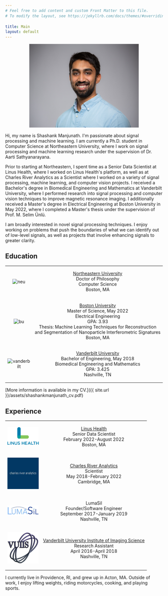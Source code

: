 ```yaml
---
# Feel free to add content and custom Front Matter to this file.
# To modify the layout, see https://jekyllrb.com/docs/themes/#overriding-theme-defaults

title: Main
layout: default
---
```


<p align="center">
    <img src="./assets/ManjunathShashank_headshot.jpg" alt="headshot" width=350 />
</p>

Hi, my name is Shashank Manjunath. I'm passionate about signal processing and
machine learning. I am currently a Ph.D. student in Computer Science at
Northeastern University, where I work on signal processing and machine learning
research under the supervision of Dr. Aarti Sathyanarayana.

Prior to starting at Northeastern, I spent time as a Senior Data Scientist at
Linus Health, where I worked on Linus Health's platform, as well as at Charles
River Analytics as a Scientist where I worked on a variety of signal processing,
machine learning, and computer vision projects. I received a Bachelor's degree
in Biomedical Engineering and Mathematics at Vanderbilt University, where I
performed research into signal processing and computer vision techniques to
improve magnetic resonance imaging. I additionally received a Master's degree in
Electrical Engineering at Boston University in May 2022, where I completed a
Master's thesis under the supervision of Prof. M. Selim Ünlü.

I am broadly interested in novel signal processing techniques. I enjoy working
on problems that push the boundaries of what we can identify out of low-level
signals, as well as projects that involve enhancing signals to greater clarity.



## Education

<table>
    <tr>
        <td>
            <p align = "center">
                <img src="https://upload.wikimedia.org/wikipedia/en/thumb/b/bd/Northeastern_University_seal.svg/1920px-Northeastern_University_seal.svg.png" alt="neu" width=100 />
            </p>
        </td>
        <td>
            <p align = "center">
                <a href="https://www.northeastern.edu/" target="_blank">Northeastern University</a><br />
                Doctor of Philosophy<br />
                Computer Science<br />
                Boston, MA
            </p>
        </td>
    </tr>
    <tr>
        <td>
            <p align = "center">
                <img src="https://upload.wikimedia.org/wikipedia/commons/3/31/Boston_University_wordmark.svg" alt="bu" width=100 />
            </p>
        </td>
        <td>
            <p align = "center">
                <a href="https://www.bu.edu/" target="_blank">Boston University</a><br />
                Master of Science, May 2022<br />
                Electrical Engineering<br />
                GPA: 3.93<br />
                Thesis: Machine Learning Techniques for Reconstruction and Segmentation of Nanoparticle Interferometric
                Signatures<br />
                Boston, MA
            </p>
        </td>
    </tr>
    <tr>
        <td>
            <p align = "center">
                <img src="https://cdn.vanderbilt.edu/vu-news/files/20190417224211/vu05c.jpg" alt="vanderbilt" width=100 />
            </p>
        </td>
        <td>
            <p align = "center">
                <a href="https://www.vanderbilt.edu/" target="_blank">Vanderbilt University</a><br />
                Bachelor of Engineering, May 2018<br />
                Biomedical Engineering and Mathematics<br />
                GPA: 3.425<br />
                Nashville, TN
            </p>
        </td>
    </tr>
</table>

[More information is available in my CV.]({{ site.url }}/assets/shashankmanjunath_cv.pdf)

## Experience

<table>
    <tr>
        <td>
            <p align="center">
                <img src="./assets/linus.png" alt="linus" width=100 />
            </p>
        </td>
        <td>
            <p align = "center">
                <a href="https://linushealth.com/" target="_blank">Linus Health</a><br />
                Senior Data Scientist<br />
                February 2022-August 2022<br />
                Boston, MA
            </p>
        </td>
    </tr>
    <tr>
        <td>
            <p align="center">
                <img src="./assets/cra.jpg" alt="cra" width=100 />
            </p>
        </td>
        <td>
            <p align = "center">
                <a href="https://cra.com/" target="_blank">Charles River Analytics</a><br />
                Scientist<br />
                May 2018-February 2022<br />
                Cambridge, MA
            </p>
        </td>
    </tr>
    <tr>
        <td>
            <p align="center">
                <img src="./assets/lumasil.jpg" alt="lumasil" width=100 />
            </p>
        </td>
        <td>
            <p align = "center">
                LumaSil<br />
                Founder/Software Engineer<br />
                September 2017-January 2019<br />
                Nashville, TN
            </p>
        </td>
    </tr>
    <tr>
        <td>
            <p align="center">
                <img src="./assets/vuiis.png" alt="vuiis" width=100 />
            </p>
        </td>
        <td>
            <p align = "center">
                <a href="https://vuiis.vumc.org/" target="_blank">Vanderbilt University Institute of Imaging Science</a><br />
                Research Assistant<br />
                April 2016-April 2018<br />
                Nashville, TN
            </p>
        </td>
    </tr>
</table>
I currently live in Providence, RI, and grew up in Acton, MA. Outside of work, I enjoy lifting weights, riding
motorcycles, cooking,  and playing sports.
